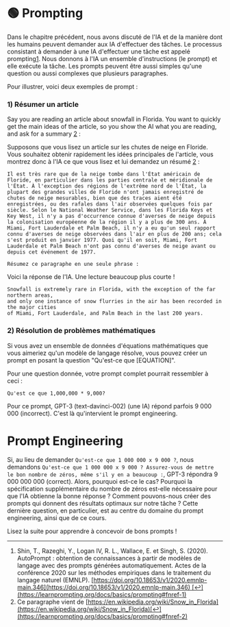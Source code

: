# 🟢 Prompting

Dans le chapitre précédent, nous avons discuté de l'IA et de la manière dont les humains peuvent demander aux IA d'effectuer des tâches. Le processus consistant à demander à une IA d'effectuer une tâche est appelé prompting[1](https://learnprompting.org/docs/basics/prompting#fn-1). Nous donnons à l'IA un ensemble d'instructions (le prompt) et elle exécute la tâche. Les prompts peuvent être aussi simples qu'une question ou aussi complexes que plusieurs paragraphes.

Pour illustrer, voici deux exemples de prompt :

### 1) Résumer un article[](https://learnprompting.org/docs/basics/prompting#1-summarizing-an-article)

Say you are reading an article about snowfall in Florida. You want to quickly get the main ideas of the article, so you show the AI what you are reading, and ask for a summary [2](https://learnprompting.org/docs/basics/prompting#fn-2) :

Supposons que vous lisez un article sur les chutes de neige en Floride. Vous souhaitez obtenir rapidement les idées principales de l'article, vous montrez donc à l'IA ce que vous lisez et lui demandez un résumé [2](https://learnprompting.org/docs/basics/prompting#fn-2) :

```
Il est très rare que de la neige tombe dans l'État américain de Floride, en particulier dans les parties centrale et méridionale de l'État. À l'exception des régions de l'extrême nord de l'État, la plupart des grandes villes de Floride n'ont jamais enregistré de chutes de neige mesurables, bien que des traces aient été enregistrées, ou des rafales dans l'air observées quelques fois par siècle. Selon le National Weather Service, dans les Florida Keys et Key West, il n'y a pas d'occurrence connue d'averses de neige depuis la colonisation européenne de la région il y a plus de 300 ans. À Miami, Fort Lauderdale et Palm Beach, il n'y a eu qu'un seul rapport connu d'averses de neige observées dans l'air en plus de 200 ans; cela s'est produit en janvier 1977. Quoi qu'il en soit, Miami, Fort Lauderdale et Palm Beach n'ont pas connu d'averses de neige avant ou depuis cet événement de 1977.

Résumez ce paragraphe en une seule phrase :
```

Voici la réponse de l'IA. Une lecture beaucoup plus courte !

```
Snowfall is extremely rare in Florida, with the exception of the far northern areas, 
and only one instance of snow flurries in the air has been recorded in the major cities 
of Miami, Fort Lauderdale, and Palm Beach in the last 200 years.
```

### 2) Résolution de problèmes mathématiques[](https://learnprompting.org/docs/basics/prompting#2-math-word-problem-solving)

Si vous avez un ensemble de données d'équations mathématiques que vous aimeriez qu'un modèle de langage résolve, vous pouvez créer un prompt en posant la question "Qu'est-ce que [EQUATION]".

Pour une question donnée, votre prompt complet pourrait ressembler à ceci :

```
Qu'est ce que 1,000,000 * 9,000?
```

Pour ce prompt, GPT-3 (text-davinci-002) (une IA) répond parfois 9 000 000 (incorrect). C'est là qu'intervient le prompt engineering.

# Prompt Engineering

Si, au lieu de demander `Qu'est-ce que 1 000 000 x 9 000 ?`, nous demandons `Qu'est-ce que 1 000 000 x 9 000 ? Assurez-vous de mettre le bon nombre de zéros, même s'il y en a beaucoup :`, GPT-3 répondra 9 000 000 000 (correct). Alors, pourquoi est-ce le cas? Pourquoi la spécification supplémentaire du nombre de zéros est-elle nécessaire pour que l'IA obtienne la bonne réponse ? Comment pouvons-nous créer des prompts qui donnent des résultats optimaux sur notre tâche ? Cette dernière question, en particulier, est au centre du domaine du prompt engineering, ainsi que de ce cours.

Lisez la suite pour apprendre à concevoir de bons prompts !

---

1.  Shin, T., Razeghi, Y., Logan IV, R. L., Wallace, E. et Singh, S. (2020). AutoPrompt : obtention de connaissances à partir de modèles de langage avec des prompts générées automatiquement. Actes de la conférence 2020 sur les méthodes empiriques dans le traitement du langage naturel (EMNLP). [https://doi.org/10.18653/v1/2020.emnlp-main.346](https://doi.org/10.18653/v1/2020.emnlp-main.346) [↩](https://learnprompting.org/docs/basics/prompting#fnref-1)
2. Ce paragraphe vient de [https://en.wikipedia.org/wiki/Snow_in_Florida](https://en.wikipedia.org/wiki/Snow_in_Florida)[↩](https://learnprompting.org/docs/basics/prompting#fnref-2)